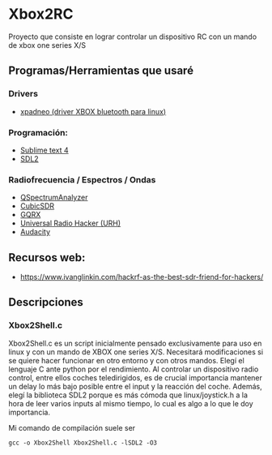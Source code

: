 # Xbox2RC
Proyecto que consiste en lograr controlar un dispositivo RC con un mando de xbox one series X/S

## Programas/Herramientas que usaré

### Drivers
  - [xpadneo (driver XBOX bluetooth para linux)](https://github.com/atar-axis/xpadneo.git)

### Programación:
  - [Sublime text 4](https://www.sublimetext.com/)
  - [SDL2](https://www.libsdl.org/)

### Radiofrecuencia / Espectros / Ondas
  - [QSpectrumAnalyzer](https://github.com/xmikos/qspectrumanalyzer)
  - [CubicSDR](https://cubicsdr.com/)
  - [GQRX](https://www.gqrx.dk/)
  - [Universal Radio Hacker (URH)](https://github.com/jopohl/urh)
  - [Audacity](https://www.audacityteam.org/)


## Recursos web:
  - https://www.ivanglinkin.com/hackrf-as-the-best-sdr-friend-for-hackers/


## Descripciones
### Xbox2Shell.c
Xbox2Shell.c es un script inicialmente pensado exclusivamente para uso en linux y con un mando de XBOX one series X/S. Necesitará modificaciones si se quiere hacer funcionar en otro entorno y con otros mandos.
Elegí el lenguaje C ante python por el rendimiento. Al controlar un dispositivo radio control, entre ellos coches teledirigidos, es de crucial importancia mantener un delay lo más bajo posible entre el input y la reacción del coche.
Además, elegí la biblioteca SDL2 porque es más cómoda que linux/joystick.h a la hora de leer varios inputs al mismo tiempo, lo cual es algo a lo que le doy importancia.

Mi comando de compilación suele ser
```
gcc -o Xbox2Shell Xbox2Shell.c -lSDL2 -O3
```
